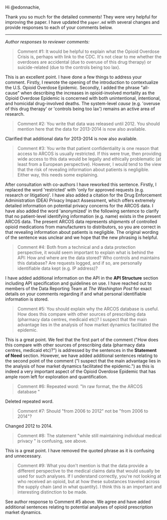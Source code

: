 Hi @edonnachie,

Thank you so much for the detailed comments! They were very helpful for improving the paper. I have updated the `paper.md` with several changes and provide responses to each of your comments below. 

---

*Author responses to reviewer comments:*

> Comment #1: It would be helpful to explain what the Opioid Overdose Crisis is, perhaps with link to the CDC. It's not clear to me whether the overdoses are accidental (due to overuse of this drug therapy) or suicide-related (due to the controls being too lax).

This is an excellent point. I have done a few things to address your comment. Firstly, I rewrote the opening of the introduction to contextualize the U.S. Opioid Overdose Epidemic. Secondly, I added the phrase "all-cause" when describing the increases in opioid-involved mortality as the Opioid Overdose Epidemic is concerned with both unintentional, intentional, and homicidal drug-involved deaths. The system-level *cause* (e.g. 'overuse of this drug therapy' or 'controls being too lax') remains an active area of research.  

> Comment #2: You write that data was released until 2012. You should mention here that the data for 2013-2014 is now also available.

Clarified that additional data for 2013-2014 is now also available. 

> Comment #3: You write that patient confidentiality is one reason that access to ARCOS is usually restricted. If this were true, then providing wide access to this data would be legally and ethically problematic (at least from a European perspective). However, I would tend to the view that the risk of revealing information about patients is negligible. Either way, this needs some explaining.

After consultation with co-authors I have reworked this sentence. Firstly, I replaced the word 'restricted' with 'only for approved requests (e.g. research or litigation)'. I have also added a citation for the Drug Enforcement Administration (DEA) Privacy Impact Assessment, which offers extremely detailed information on potential privacy concerns for the ARCOS data. I have also added the word 'anonymized' in the following sentence to clarify that no patient-level identifying information (e.g. name) exists in the present ARCOS data. The present ARCOS data represents *shipments* of controlled opioid medications from manufacturers to distributors, so you are correct in that  revealing information about patients is negligible. The original wording of the sentence was unclear and we hope that the new phrasing is helpful.

> Comment #4: Both from a technical and a data protection perspective, it would seem important to explain what is behind the API: How and where are the data stored? Who controls and maintains this database? Are requests logged, and if so, are personally identifiable data kept (e.g. IP address)?

I have added additional information on the API in the **API Structure** section including API specification and guidelines on use. I have reached out to members of the Data Reporting Team at *The Washington Post* for exact details on your comments regarding if and what personal identifiable information is stored.

> Comment #5: You should explain why the ARCOS database is useful. How does this compare with other sources of prescribing data (pharmacy data centres, medicaid etc)? I suspect that the main advantage lies in the analysis of how market dynamics facilitated the epidemic.

This is a great point. We feel that the first part of the comment ("How does this compare with other sources of prescribing data (pharmacy data centres, medicaid etc)?") is addressed by the sentences in the **Statement of Need** section. However, we have added additional sentences relating to the second point of the comment ("I suspect that the main advantage lies in the analysis of how market dynamics facilitated the epidemic.") as this is indeed a very important aspect of the Opioid Overdose Epidemic that has ample room left for exploration and quantification. 

> Comment #6: Repeated word: "In raw format, the the ARCOS database "

Deleted repeated word.

> Comment #7: Should "from 2006 to 2012" not be "from 2006 to 2014"?

Changed 2012 to 2014.

> Comment #8: The statement "while still maintaining individual medical privacy " is confusing, see above.

This is a great point. I have removed the quoted phrase as it is confusing and unnecessary.

> Comment #9: What you don't mention is that the data provide a different perspective to the medical claims data that would usually be used for such analyses. If I understand correctly, you're not looking at who received an opioid, but at how these substances traveled across the supply chain (and in what quantity). I think this is an important and interesting distinction to be made.

See author response to Comment #5 above. We agree and have added additional sentences relating to potential analyses of opioid prescription market dynamics.